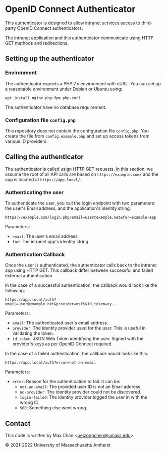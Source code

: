 # OpenID Connect Authenticator

This authenticator is designed to allow intranet services access to third-party
OpenID Connect authenticators.

The intranet application and this authenticator communicate using HTTP GET
methods and redirections.

## Setting up the authenticator

### Environment

The authenticator expects a PHP 7.x environment with cURL. You can set up a
reasonable environment under Debian or Ubuntu using:

```
apt install nginx php-fpm php-curl
```

The authenticator have no database requirement.

### Configuration file `config.php`

This repository does not contain the configuration file `config.php`. You create
the file from `config.example.php` and set up access tokens from various ID
providers.

## Calling the authenticator

The authenticator is called usign HTTP GET requests. In this section, we assume
the root of all API calls are based on `https://example.com/` and the app is
located at `https://app.local/`.

### Authenticating the user

To authenticate the user, you call the login endpoint with two parameters: the
user's Email address, and the application's identity string.

```
https://example.com/login.php?email=user@example.net&for=example-app
```

Parameters:

* `email`: The user's email address.
* `for`: The intranet app's identity string.

### Authentication Callback

Once the user is authenticated, the authenticator calls back to the intranet app
using HTTP GET. This callback differ between successful and failed external
authentication.

In the case of a successful authentication, the callback would look like the
following:

```
https://app.local/auth?email=user@example.net&provider=msft&id_token=ey...
```

Parameters:

* `email`: The authenticated user's email address.
* `provider`: The identity provider used for the user. This is useful in
  validating the token.
* `id_token`: JSON Web Token identifying the user. Signed with the provider's
  keys as per OpenID Connect required.

In the case of a failed authentication, the callback would look like this:

```
https://app.local/auth?error=not-an-email
```

Parameters:

* `error`: Reason for the authentication to fail. It can be:
	* `not-an-email`: The provided user ID is not an Email address.
	* `no-provider`: The identity provider could not be discovered.
	* `login-failed`: The identity provider logged the user in with the wrong
	  ID.
	* `500`: Something else went wrong.

## Contact

This code is written by Max Chan &lt;<beizongchen@umass.edu>&gt;.

&copy; 2021-2022 University of Massachusetts Amherst

